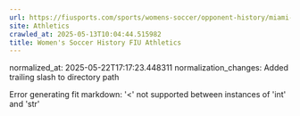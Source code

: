 ```yaml
---
url: https://fiusports.com/sports/womens-soccer/opponent-history/miami-dade-college/453/
site: Athletics
crawled_at: 2025-05-13T10:04:44.515982
title: Women's Soccer History FIU Athletics
---
```

normalized_at: 2025-05-22T17:17:23.448311
normalization_changes: Added trailing slash to directory path

Error generating fit markdown: '<' not supported between instances of 'int' and 'str'